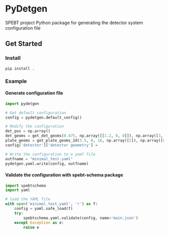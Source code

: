 # PyDetgen

SPEBT project Python package for generating the detector system configuration file 

## Get Started

### Install

```shell
pip install .
```
### Example

#### Generate configuration file

```python
import pydetgen

# Get default configuration
config = pydetgen.default_config()

# Modify the configuration
det_pos = np.array()
det_geoms = get_det_geoms(0.475, np.array([[1.2, 8, 0]]), np.array([3, 2, 1]))
plate_geoms = get_plate_geoms_2d(3.5, 0, 16, np.array([2]), np.array([8]), 0, 1, 1)
config['detector']['detector geometry'] = 

# Write the configuration to a yaml file
outfname = "minimal_test.yaml"
pydetgen.yaml.write(config, outfname)
```

#### Validate the configuration with spebt-schema package

```python
import spebtschema
import yaml

# load the YAML file
with open('minimal_test.yaml', 'r') as f:
    config = yaml.safe_load(f)
    try:
        spebtschema.yaml.validate(config, name='main.json')
    except Exception as e:
        raise e
```